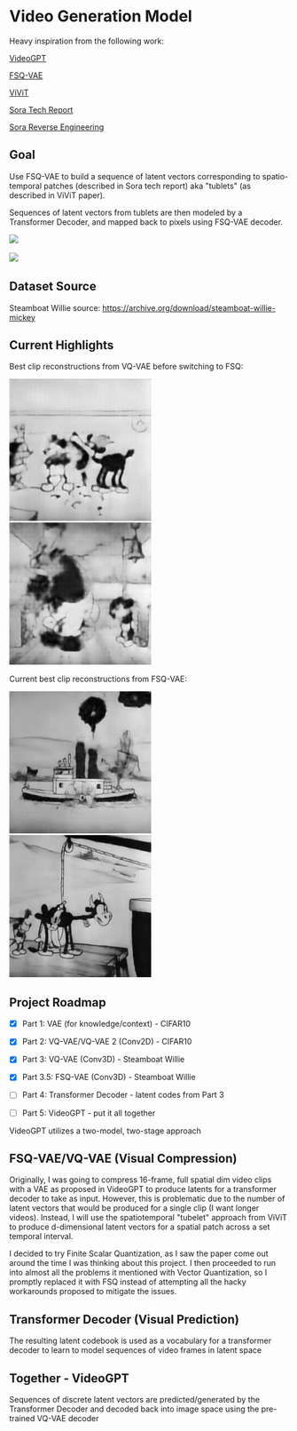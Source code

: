 # Video Generation Model
Heavy inspiration from the following work:

[VideoGPT](https://github.com/wilson1yan/VideoGPT)

[FSQ-VAE](https://arxiv.org/abs/2309.15505)

[ViViT](https://arxiv.org/pdf/2103.15691.pdf)

[Sora Tech Report](https://openai.com/research/video-generation-models-as-world-simulators)

[Sora Reverse Engineering](https://arxiv.org/abs/2402.17177)

## Goal

Use FSQ-VAE to build a sequence of latent vectors corresponding to spatio-temporal 
patches (described in Sora tech report) aka "tublets" (as described in ViViT paper).

Sequences of latent vectors from tublets are then modeled by a Transformer Decoder, and mapped back to pixels using FSQ-VAE decoder.

![](https://images.openai.com/blob/1d2955dd-9d05-4f33-b346-be531d2a7737/figure-patches.png?trim=0,0,0,0&width=2600)

![](https://i.imgur.com/9G7QTfV.png)

## Dataset Source
Steamboat Willie source: https://archive.org/download/steamboat-willie-mickey

## Current Highlights
Best clip reconstructions from VQ-VAE before switching to FSQ:

![](assets/wooing-infatuation-93-1.gif)
![](assets/wooing-infatuation-93-2.gif)

Current best clip reconstructions from FSQ-VAE:

![](assets/super_snowball_23_1.gif)
![](assets/super_snowball_23_2.gif)

## Project Roadmap

- [X] Part 1: VAE (for knowledge/context) - CIFAR10

- [X] Part 2: VQ-VAE/VQ-VAE 2 (Conv2D) - CIFAR10

- [X] Part 3: VQ-VAE (Conv3D) - Steamboat Willie

- [X] Part 3.5: FSQ-VAE (Conv3D) - Steamboat Willie

- [ ] Part 4: Transformer Decoder - latent codes from Part 3

- [ ] Part 5: VideoGPT - put it all together

VideoGPT utilizes a two-model, two-stage approach

## FSQ-VAE/VQ-VAE (Visual Compression)
Originally, I was going to compress 16-frame, full spatial dim video clips with a VAE as proposed in VideoGPT
to produce latents for a transformer decoder to take as input. However, this is problematic due to the number of
latent vectors that would be produced for a single clip (I want longer videos). Instead, I will use the
spatiotemporal "tubelet" approach from ViViT to produce d-dimensional latent vectors for a spatial patch across
a set temporal interval.

I decided to try Finite Scalar Quantization, as I saw the paper come out around the time I 
was thinking about this project. I then proceeded to run into almost all the problems it
mentioned with Vector Quantization, so I promptly replaced it with FSQ instead of attempting
all the hacky workarounds proposed to mitigate the issues.

## Transformer Decoder (Visual Prediction)
The resulting latent codebook is used as a vocabulary for a transformer decoder to learn to model sequences of
video frames in latent space

## Together - VideoGPT
Sequences of discrete latent vectors are predicted/generated by the Transformer Decoder and decoded back into
image space using the pre-trained VQ-VAE decoder
